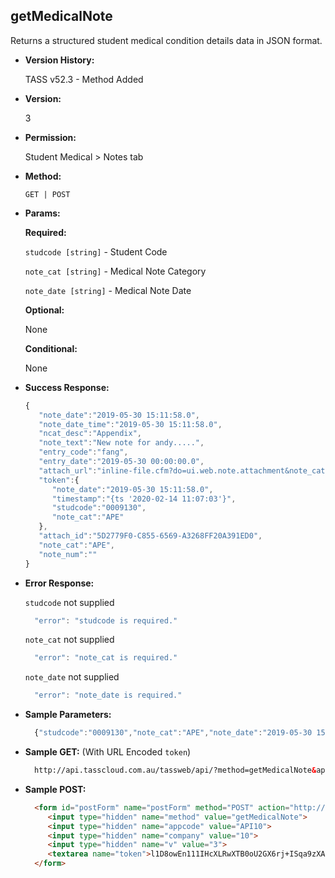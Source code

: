 **getMedicalNote**
----
  Returns a structured student medical condition details data in JSON format.
  
* **Version History:**

  TASS v52.3 - Method Added

* **Version:**

  3

* **Permission:**

  Student Medical > Notes tab

* **Method:**

  `GET | POST`
  
*  **Params:**

   **Required:**
 
   `studcode [string]` - Student Code

   `note_cat [string]` - Medical Note Category

   `note_date [string]` - Medical Note Date

   **Optional:**

   None

   **Conditional:**

   None

* **Success Response:**

    ```javascript
    { 
       "note_date":"2019-05-30 15:11:58.0",
       "note_date_time":"2019-05-30 15:11:58.0",
       "ncat_desc":"Appendix",
       "note_text":"New note for andy.....",
       "entry_code":"fang",
       "entry_date":"2019-05-30 00:00:00.0",
       "attach_url":"inline-file.cfm?do=ui.web.note.attachment&note_cat=APE&note_date=2019-05-30 15:11:58.0&note_num=&entity_type=M&entity_code=0009130&notetype=standard",
       "token":{ 
          "note_date":"2019-05-30 15:11:58.0",
          "timestamp":"{ts '2020-02-14 11:07:03'}",
          "studcode":"0009130",
          "note_cat":"APE"
       },
       "attach_id":"5D2779F0-C855-6569-A3268FF20A391ED0",
       "note_cat":"APE",
       "note_num":""
    }
    ```
 
* **Error Response:**

    `studcode` not supplied
    ```javascript
      "error": "studcode is required."
    ```

    `note_cat` not supplied
    ```javascript
      "error": "note_cat is required."
    ```

    `note_date` not supplied
    ```javascript
      "error": "note_date is required."
    ```

* **Sample Parameters:**

  ```javascript
    {"studcode":"0009130","note_cat":"APE","note_date":"2019-05-30 15:11:58.0"}
  ```

* **Sample GET:** (With URL Encoded `token`)

  ```HTML
    http://api.tasscloud.com.au/tassweb/api/?method=getMedicalNote&appcode=API10&company=10&v=3&token=l1D8owEn111IHcXLRwXTB0oU2GX6rj%2BISqa9zXA8We3J3mwgjW5pdUvFK3%2FIZ4mJ4bMyfKTmEoup%2B3tTE9GeLQ%3D%3D
  ```
  
* **Sample POST:**

  ```HTML
    <form id="postForm" name="postForm" method="POST" action="http://api.tasscloud.com.au/tassweb/api/">
       <input type="hidden" name="method" value="getMedicalNote">
       <input type="hidden" name="appcode" value="API10">
       <input type="hidden" name="company" value="10">
       <input type="hidden" name="v" value="3">
       <textarea name="token">l1D8owEn111IHcXLRwXTB0oU2GX6rj+ISqa9zXA8We3J3mwgjW5pdUvFK3/IZ4mJ4bMyfKTmEoup+3tTE9GeLQ==</textarea>
    </form>
  ```